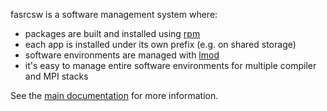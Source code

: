 fasrcsw is a software management system where:

* packages are built and installed using [rpm](http://www.rpm.org/)
* each app is installed under its own prefix (e.g. on shared storage)
* software environments are managed with [lmod](http://www.tacc.utexas.edu/tacc-projects/lmod)
* it's easy to manage entire software environments for multiple compiler and MPI stacks

See the [main documentation](doc/README.md) for more information.

